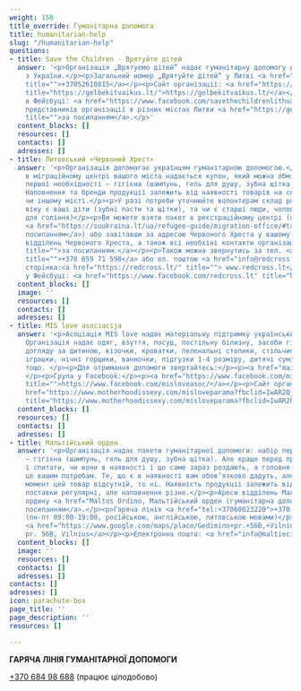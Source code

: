 ```yaml
---
weight: 150
title_override: Гуманітарна допомога
title: humanitarian-help
slug: "/humanitarian-help"
questions:
- title: Save the Children - Врятуйте дітей
  answer: '<p>Oрганізація „Врятуємо дітей” надає гуманітарну допомогу дітям та вагітним
    з України.</p><p>Загальний номер „Врятуйте дітей“ y Литві <a href="+37052610815"
    title="">+37052610815</a></p><p>Сайт організації: <a href="https://gelbekitvaikus.lt/"
    title="https://gelbekitvaikus.lt/">https://gelbekitvaikus.lt/</a></p><p>Група
    в Фейсбуці: <a href="https://www.facebook.com/savethechildrenlithuania" title="https://www.facebook.com/savethechildrenlithuania">https://www.facebook.com/savethechildrenlithuania</a></p><p>Контакти
    представників організації в різних містах Литви <a href="https://gelbekitvaikus.lt/dopomoga/"
    title="">за посиланням</a>.</p>'
  content_blocks: []
  resources: []
  contacts: []
  adresses: []
- title: Литовський «Червоний Хрест»
  answer: '<p>Організація допомагає українцям гуманітарною допомогою.</p><p>При реєстрації
    в міграційному центрі вашого міста надається купон, який можна обміняти на набір
    першої необхідності – гігієна (шампунь, гель для душу, зубна щітка та паста, мило).
    Наповнення та бренди продукції залежить від наявності товарів на складі в тому
    чи іншому місті.</p><p>У разі потреби уточнюйте волонтерам склад родини, якого
    віку є ваші діти (зубні пасти та щітки), та чи є старші люди, чоловіки (приладдя
    для гоління)</p><p>Ви можете взяти пакет в реєстраційному центрі (адреси центрів
    <a href="https://suukraina.lt/ua/refugee-guide/migration-office/#tab-3" title="">за
    посиланням</a>) або завітавши за адресою Червоного Хреста у вашому місті. Адреси
    відділень Червоного Хреста, а також всі необхіні контакти організації <a href="https://suukraina.lt/ua/refugee-guide/contacts/#tab-0:~:text=Red%20Cross%2C%20%D0%A2%D0%BE%D0%B2%D0%B0%D1%80%D0%B8%D1%81%D1%82%D0%B2%D0%BE%20%D0%A7%D0%B5%D1%80%D0%B2%D0%BE%D0%BD%D0%BE%D0%B3%D0%BE%20%D0%A5%D1%80%D0%B5%D1%81%D1%82%D0%B0%20%D0%B2%20%D0%9B%D0%B8%D1%82%D0%B2%D1%96%20(%D0%B3%D1%83%D0%BC%D0%B0%D0%BD%D1%96%D1%82%D0%B0%D1%80%D0%BD%D0%B0%20%D0%B4%D0%BE%D0%BF%D0%BE%D0%BC%D0%BE%D0%B3%D0%B0)%3A"
    title="">за посиланням.</a></p><p>Також можна звернутись за тел. <a href="+37065971598"
    title="">+370 659 71 598</a> або ел. поштою <a href="info@redcross.lt" title="">info@redcross.lt</a></p><p>Офіційна
    сторінка:<a href="https://redcross.lt/" title=""> www.redcross.lt</a></p><p>Сторінка
    у Фейсбуці: <a href="https://www.facebook.com/redcross.lt" title="https://www.facebook.com/redcross.lt">https://www.facebook.com/redcross.lt</a></p>'
  content_blocks: []
  image: ''
  resources: []
  contacts: []
  adresses: []
- title: MIS love asociacija
  answer: '<p>Асоціація MIS love надає матеріальну підтримку українським родинам.
    Організація надає одяг, взуття, посуд, постільну білизну, засоби гігієни, засоби
    догляду за дитиною, візочки, кроватки, пеленальні столики, стільчики для годування,
    іграшки, нічні горщики, ванночки, підгузки 1-4 розміру, дитячі суміщі та пюре,
    тощо. </p><p>Для отримання допомоги звертайтесь:</p><p><a href="mailto:love@motherhood.is">love@motherhood.is</a>
    </p><p>Група у Facebook:</p><p><a href="https://www.facebook.com/misloveasoc/"
    title="">https://www.facebook.com/misloveasoc/</a></p><p>Сайт організації: </p><p><a
    href="https://www.motherhoodissexy.com/misloveparama?fbclid=IwAR2Qj4OdSZwZsU4bncRl23tSpwBM2Whez2M2wCX8n3aAv_xWcXAad-Q62_Q"
    title="https://www.motherhoodissexy.com/misloveparama?fbclid=IwAR2Qj4OdSZwZsU4bncRl23tSpwBM2Whez2M2wCX8n3aAv_xWcXAad-Q62_Q">https://www.motherhoodissexy.com/misloveparama?fbclid=IwAR2Qj4OdSZwZsU4bncRl23tSpwBM2Whez2M2wCX8n3aAv_xWcXAad-Q62_Q</a></p><p></p>'
  content_blocks: []
  resources: []
  contacts: []
  adresses: []
- title: Мальтійський орден
  answer: '<p>Організація надає пакети гуманітарної допомоги: набір першої необхідності
    – гігієна (шампунь, гель для душу, зубна щітка). Але краще перед приходом зателефонувати
    і спитати, чи вони в наявності і що саме зараз роздають, а головне – чи відповідає
    це вашим потребам. Те, що є в наявності вам обов’язково дадуть, але якщо на даний
    момент цей товар відсутній, то ні. Наявність продукції залежить від партнерів:
    поставки регулярні, але наповнення різне.</p><p>Ареси відділень Мальтійського
    ордину <a href="Maltos Ordino, Мальтійський орден (гуманітарна допомога):" title="">за
    посиланням</a>.</p><p>Гаряча лінія <a href="tel:+37060023220">+370 600 23 220</a>
    (пн-пт 09:00-19:00, російською, англійською, литовською мовами)</p><p>Адреса:
    <a href="https://www.google.com/maps/place/Gedimino+pr.+56B,+Vilnius+01110/@54.6888431,25.2619019,17z/data=!3m1!4b1!4m5!3m4!1s0x46dd9409a6eeb601:0x70f519e6b9b56daf!8m2!3d54.6888431!4d25.2640906">Gedimino
    pr. 56B, Vilnius</a></p><p>Електронна пошта: <a href="info@maltieciai.lt" title="">info@maltieciai.lt</a></p><p><br></p>'
  content_blocks: []
  image: ''
  resources: []
  contacts: []
  adresses: []
contacts: []
adresses: []
icon: parachute-box
page_title: ''
page_description: ''
resources: []

---
```

**ГАРЯЧА ЛІНІЯ ГУМАНІТАРНОЇ ДОПОМОГИ**

[+370 684 98 688](+37068498688) (працює цілодобово)